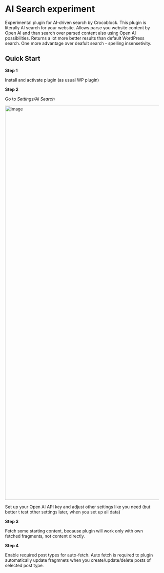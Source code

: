 # AI Search experiment

Experimental plugin for AI-driven search by Crocoblock. This plugin is literally AI search for your website. Allows parse you website content by Open AI and than search over parsed content also using Open AI possibilities. Returns a lot more better results than default WordPress search. One more advantage over deafult search - spelling insensetivity.

## Quick Start

__Step 1__

Install and activate plugin (as usual WP plugin)

__Step 2__

Go to *Settings/AI Search*

<img width="1291" alt="image" src="https://github.com/Crocoblock/jet-ai-search/assets/4987981/e2d7fd28-9d2c-45f7-9cf9-c6b8d320e78d">

Set up your Open AI API key and adjust other settings like you need (but better t test other settings later, when you set up all data)

__Step 3__

Fetch some starting content, because plugin will work only with own fetched fragments, not content directly.

__Step 4__

Enable required post types for auto-fetch. Auto fetch is required to plugin automatically update fragmnets when you create/update/delete posts of selected post type.
